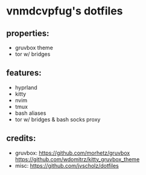 # vnmdcvpfug's dotfiles

## properties:
- gruvbox theme
- tor w/ bridges

## features:
- hyprland
- kitty
- nvim
- tmux
- bash aliases
- tor w/ bridges & bash socks proxy

## credits:
- gruvbox:
  https://github.com/morhetz/gruvbox
  https://github.com/wdomitrz/kitty_gruvbox_theme
- misc:
  https://github.com/jvscholz/dotfiles
